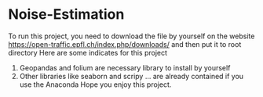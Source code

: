 # Noise-Estimation
To run this project, you need to download the file by yourself on the website https://open-traffic.epfl.ch/index.php/downloads/ and then put it to root directory
Here are some indicates for this project
1. Geopandas and folium are necessary library to install by yourself
2.  Other libraries like seaborn and scripy ... are already contained if you use the Anaconda 
Hope you enjoy this project.
